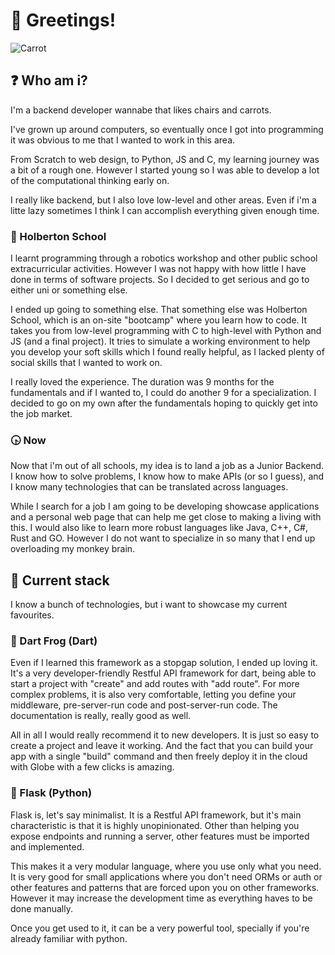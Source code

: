 # 👋 Greetings!

![Carrot](https://assets.digitalocean.com/articles/alligator/boo.svg)

## ❓ Who am i?
I'm a backend developer wannabe that likes chairs and carrots.

I've grown up around computers, so eventually once I got into programming it was
obvious to me that I wanted to work in this area.

From Scratch to web design, to Python, JS and C, my learning journey was a bit of a rough one.
However I started young so I was able to develop a lot of the computational thinking early on.

I really like backend, but I also love low-level and other areas.
Even if i'm a litte lazy sometimes I think I can accomplish everything given enough time.

### 🏫 Holberton School
I learnt programming through a robotics workshop and other public school extracurricular activities.
However I was not happy with how little I have done in terms of software projects.
So I decided to get serious and go to either uni or something else.

I ended up going to something else.
That something else was Holberton School, which is an on-site "bootcamp" where you learn how to code.
It takes you from low-level programming with C to high-level with Python and JS (and a final project).
It tries to simulate a working environment to help you develop your soft skills which I found
really helpful, as I lacked plenty of social skills that I wanted to work on.

I really loved the experience.
The duration was 9 months for the fundamentals and if I wanted to, I could do another 9 for a specialization.
I decided to go on my own after the fundamentals hoping to quickly get into the job market.

### 🕟 Now
Now that i'm out of all schools, my idea is to land a job as a Junior Backend.
I know how to solve problems, I know how to make APIs (or so I guess),
and I know many technologies that can be translated across languages.

While I search for a job I am going to be developing showcase applications
and a personal web page that can help me get close to making a living with this.
I would also like to learn more robust languages like Java, C++, C#, Rust and GO.
However I do not want to specialize in so many that I end up overloading my monkey brain.

## 🔧 Current stack
I know a bunch of technologies, but i want to showcase my current favourites.

### 🐸 Dart Frog (Dart)
Even if I learned this framework as a stopgap solution, I ended up loving it.
It's a very developer-friendly Restful API framework for dart,
being able to start a project with "create" and add routes with "add route".
For more complex problems, it is also very comfortable,
letting you define your middleware, pre-server-run code and post-server-run code.
The documentation is really, really good as well.

All in all I would really recommend it to new developers.
It is just so easy to create a project and leave it working.
And the fact that you can build your app with a single "build" command and then
freely deploy it in the cloud with Globe with a few clicks is amazing.

### 🍶 Flask (Python)
Flask is, let's say minimalist.
It is a Restful API framework, but it's main characteristic is that it is highly unopinionated.
Other than helping you expose endpoints and running a server,
other features must be imported and implemented.

This makes it a very modular language, where you use only what you need.
It is very good for small applications where you don't need ORMs or auth or
other features and patterns that are forced upon you on other frameworks.
However it may increase the development time as everything haves to be done manually.

Once you get used to it, it can be a very powerful tool,
specially if you're already familiar with python.
